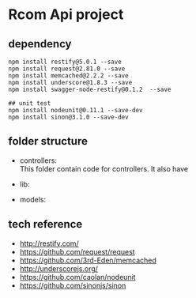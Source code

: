 # Rcom Api project

## dependency
```
npm install restify@5.0.1 --save
npm install request@2.81.0 --save
npm install memcached@2.2.2 --save
npm install underscore@1.8.3 --save
npm install swagger-node-restify@0.1.2  --save

## unit test
npm install nodeunit@0.11.1 --save-dev
npm install sinon@3.1.0 --save-dev

```

## folder structure
* controllers:  
This folder contain code for controllers. It also have 

* lib:

* models:

## tech reference
* http://restify.com/
* https://github.com/request/request
* https://github.com/3rd-Eden/memcached
* http://underscorejs.org/
* https://github.com/caolan/nodeunit
* https://github.com/sinonjs/sinon
